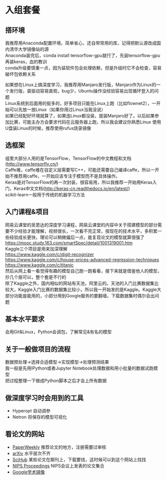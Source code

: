 # 入组套餐
## 搭环境
我推荐用Anaconda配置环境，简单省心，还自带常用的库，记得把默认源改成国内清华大学镜像站的源  
Anaconda装完后，conda install tensorflow-gpu就行了，先装tensorflow-gpu再装keras，血的教训  
conda升级要慎重一点，因为装软件包会处理依赖，但是升级时它不会检查，容易破坏包依赖关系  

如果想在Linux上搞深度学习，我推荐用Manjaro发行版，Manjaro作为Linux的一个发行版，装驱动容易直观，bug少，Ubuntu操作没经验容易出现循环登入的问题  
Linux系统到后面用的挺多的，好多项目只能在Linux上跑（比如flownet2），一开始可以先放一放Linux（如果你用过Linux当我没说）  
如果已经配好环境就算了，如果连Linux都没装，就装Manjaro好了。以后如果参加比赛，可能主办方会要求代码在云服务器上跑，所以我会建议你熟悉Linux
使用U盘装Linux的时候，推荐使用rufus烧录镜像  

## 选框架
组里大部分人用的是TensorFlow，TensorFlow的中文教程和文档(http://www.tensorfly.cn/)  
Caffe难，caffe难在自定义层需要写C++，可能还需要自己编译caffe，所以一开始不推荐用caffe，一开始应该专注于模型而不是具体操作。  
Keras是对TensorFlow的再一次封装，很容易用，所以我推荐一开始用Keras入门，Keras中文文档(http://keras-cn.readthedocs.io/en/latest/)  
scikit-learn一般用于传统的机器学习方法

## 入门课程&项目
网易云课堂的吴恩达的深度学习课程，网易云课堂的内容中关于搭建模型的部分需要不少经验才能理解，视频很长，一次看不完正常，按现在的技术水平，多积累一些经验成长更快，理论可以稍微偏后一点，能复现论文的模型就算很强了  
https://mooc.study.163.com/smartSpec/detail/1001319001.htm  
Kaggle三个项目是用来加深理解  
https://www.kaggle.com/c/digit-recognizer  
https://www.kaggle.com/c/house-prices-advanced-regression-techniques  
https://www.kaggle.com/c/titanic  
然后从网上看一看觉得有趣的模型自己跑一跑看看，接下来就是借鉴他人的模型，抄几个层可以，整个套是不行的  
除了Kaggle之外，国内相似的网站有天池，阿里云的。天池的入门比赛数据集比较大，Kaggle入门比赛的数据集比较小，所以我一开始发的是Kaggle。Kaggle大部分功能是能用的，小部分用到Google服务的要翻墙，下载数据集时偶尔会出问题

## 基本水平要求
会用Git&Linux，Python会调包，了解常见&有名的模型

## 关于一般做项目的流程
数据预处理->选择合适模型->实现模型->处理预测结果  
我一般是先用IPython或者Jupyter Notebook处理数据和用小批量的数据试跑模型  
把过程整理一下做成Python脚本之后才会上所有数据    

## 做深度学习时会用到的工具
* Hyperopt 自动调参
* Netron 将保存的模型可视化

## 看论文的网站
* [PaperWeekly](https://www.paperweekly.site) 推荐论文的地方，注册需要过审核
* [arXiv](https://arxiv.org/) 水平层次不齐
* [SciHub](http://sci-hub.tw/) 某些论文在期刊上，下载要钱，这时候可以到这个网站上找找
* [NIPS Proceedings](https://papers.nips.cc/) NIPS会议上发表的论文集合
* [Google学术镜像](http://ac.scmor.com/)
